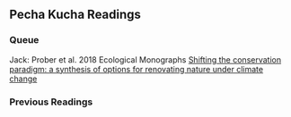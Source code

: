 ## Pecha Kucha Readings
### Queue
Jack: Prober et al. 2018 Ecological Monographs [Shifting the conservation paradigm: a synthesis of options for renovating nature under climate change](https://esajournals.onlinelibrary.wiley.com/doi/10.1002/ecm.1333)


### Previous Readings
